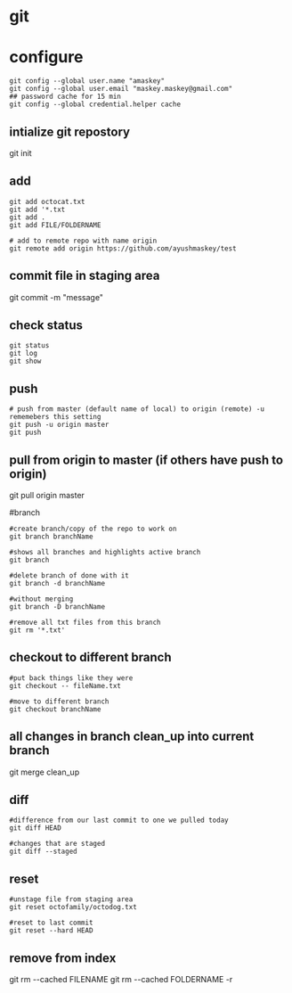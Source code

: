 # git

# configure
```git
git config --global user.name "amaskey"
git config --global user.email "maskey.maskey@gmail.com"
## password cache for 15 min
git config --global credential.helper cache
```

## intialize git repostory
git init


## add
```git
git add octocat.txt
git add '*.txt
git add .
git add FILE/FOLDERNAME

# add to remote repo with name origin
git remote add origin https://github.com/ayushmaskey/test
```

## commit file in staging area
git commit -m "message"

## check status
```git
git status
git log
git show
```

## push
```git
# push from master (default name of local) to origin (remote) -u rememebers this setting
git push -u origin master
git push
````

## pull from origin to master (if others have push to origin)
git pull origin master


#branch
```git
#create branch/copy of the repo to work on
git branch branchName

#shows all branches and highlights active branch
git branch

#delete branch of done with it
git branch -d branchName

#without merging
git branch -D branchName

#remove all txt files from this branch
git rm '*.txt'
```

## checkout to different branch
```git
#put back things like they were
git checkout -- fileName.txt

#move to different branch
git checkout branchName
```

## all changes in branch clean_up into current branch
git merge clean_up


## diff
```git
#difference from our last commit to one we pulled today
git diff HEAD

#changes that are staged
git diff --staged
```

## reset
```git
#unstage file from staging area
git reset octofamily/octodog.txt	

#reset to last commit
git reset --hard HEAD
```





## remove from index
git rm --cached FILENAME
git rm --cached FOLDERNAME -r




